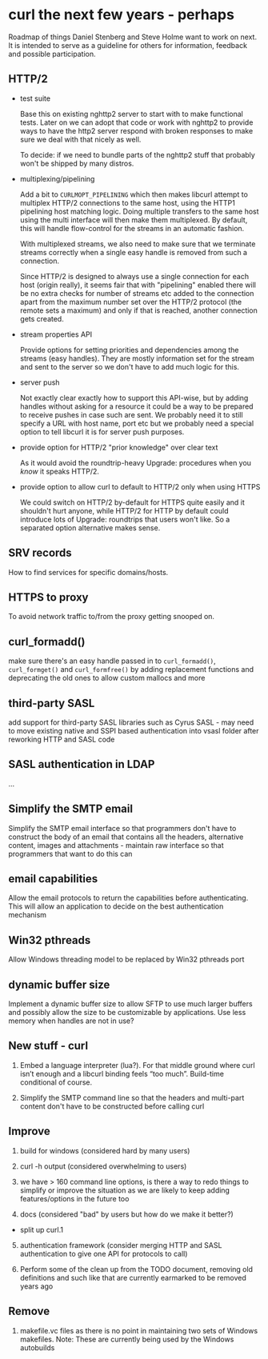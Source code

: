curl the next few years - perhaps
=================================

Roadmap of things Daniel Stenberg and Steve Holme want to work on next. It is
intended to serve as a guideline for others for information, feedback and
possible participation.

HTTP/2
------

- test suite

   Base this on existing nghttp2 server to start with to make functional
   tests. Later on we can adopt that code or work with nghttp2 to provide ways
   to have the http2 server respond with broken responses to make sure we deal
   with that nicely as well.

   To decide: if we need to bundle parts of the nghttp2 stuff that probably
   won't be shipped by many distros.

- multiplexing/pipelining

   Add a bit to `CURLMOPT_PIPELINING` which then makes libcurl attempt to
   multiplex HTTP/2 connections to the same host, using the HTTP1 pipelining
   host matching logic. Doing multiple transfers to the same host using the
   multi interface will then make them multiplexed. By default, this will
   handle flow-control for the streams in an automatic fashion.

   With multiplexed streams, we also need to make sure that we terminate
   streams correctly when a single easy handle is removed from such a
   connection.

   Since HTTP/2 is designed to always use a single connection for each host
   (origin really), it seems fair that with "pipelining" enabled there will be
   no extra checks for number of streams etc added to the connection apart
   from the maximum number set over the HTTP/2 protocol (the remote sets a
   maximum) and only if that is reached, another connection gets created.

- stream properties API

   Provide options for setting priorities and dependencies among the streams
   (easy handles). They are mostly information set for the stream and sent to
   the server so we don't have to add much logic for this.

- server push

   Not exactly clear exactly how to support this API-wise, but by adding
   handles without asking for a resource it could be a way to be prepared to
   receive pushes in case such are sent. We probably need it to still specify
   a URL with host name, port etc but we probably need a special option to
   tell libcurl it is for server push purposes.

- provide option for HTTP/2 "prior knowledge" over clear text

   As it would avoid the roundtrip-heavy Upgrade: procedures when you _know_
   it speaks HTTP/2.

- provide option to allow curl to default to HTTP/2 only when using HTTPS

   We could switch on HTTP/2 by-default for HTTPS quite easily and it
   shouldn't hurt anyone, while HTTP/2 for HTTP by default could introduce
   lots of Upgrade: roundtrips that users won't like. So a separated option
   alternative makes sense.

SRV records
-----------

How to find services for specific domains/hosts.

HTTPS to proxy
--------------

To avoid network traffic to/from the proxy getting snooped on.

curl_formadd()
--------------

make sure there's an easy handle passed in to `curl_formadd()`,
`curl_formget()` and `curl_formfree()` by adding replacement functions and
deprecating the old ones to allow custom mallocs and more

third-party SASL
----------------

add support for third-party SASL libraries such as Cyrus SASL - may need to
move existing native and SSPI based authentication into vsasl folder after
reworking HTTP and SASL code

SASL authentication in LDAP
---------------------------

...

Simplify the SMTP email
-----------------------

Simplify the SMTP email interface so that programmers don't have to
construct the body of an email that contains all the headers, alternative
content, images and attachments - maintain raw interface so that
programmers that want to do this can

email capabilities
------------------

Allow the email protocols to return the capabilities before
authenticating. This will allow an application to decide on the best
authentication mechanism

Win32 pthreads
--------------

Allow Windows threading model to be replaced by Win32 pthreads port

dynamic buffer size
-------------------

Implement a dynamic buffer size to allow SFTP to use much larger buffers and
possibly allow the size to be customizable by applications. Use less memory
when handles are not in use?

New stuff - curl
----------------

1. Embed a language interpreter (lua?). For that middle ground where curl
   isn’t enough and a libcurl binding feels “too much”. Build-time conditional
   of course.

2. Simplify the SMTP command line so that the headers and multi-part content
   don't have to be constructed before calling curl

Improve
-------

1. build for windows (considered hard by many users)

2. curl -h output (considered overwhelming to users)

3. we have > 160 command line options, is there a way to redo things to
   simplify or improve the situation as we are likely to keep adding
   features/options in the future too

4. docs (considered "bad" by users but how do we make it better?)

  - split up curl.1

5. authentication framework (consider merging HTTP and SASL authentication to
   give one API for protocols to call)

6. Perform some of the clean up from the TODO document, removing old
   definitions and such like that are currently earmarked to be removed years
   ago

Remove
------

1. makefile.vc files as there is no point in maintaining two sets of Windows
   makefiles. Note: These are currently being used by the Windows autobuilds
